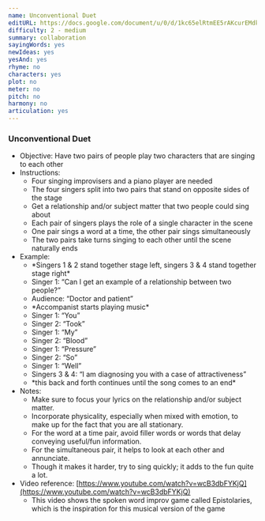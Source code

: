 ```yaml
---
name: Unconventional Duet
editURL: https://docs.google.com/document/u/0/d/1kc65elRtmEE5rAKcurEMdkQugoBDZri_AHECAiCmmec/edit
difficulty: 2 - medium
summary: collaboration
sayingWords: yes
newIdeas: yes
yesAnd: yes
rhyme: no
characters: yes
plot: no
meter: no
pitch: no
harmony: no
articulation: yes
---
```


### Unconventional Duet

* Objective: Have two pairs of people play two characters that are singing to each other  
* Instructions:   
  * Four singing improvisers and a piano player are needed  
  * The four singers split into two pairs that stand on opposite sides of the stage  
  * Get a relationship and/or subject matter that two people could sing about  
  * Each pair of singers plays the role of a single character in the scene  
  * One pair sings a word at a time, the other pair sings simultaneously  
  * The two pairs take turns singing to each other until the scene naturally ends  
* Example:  
  * \*Singers 1 & 2 stand together stage left, singers 3 & 4 stand together stage right\*  
  * Singer 1: “Can I get an example of a relationship between two people?”  
  * Audience: “Doctor and patient”  
  * \*Accompanist starts playing music\*  
  * Singer 1: “You”  
  * Singer 2: “Took”  
  * Singer 1: “My”  
  * Singer 2: “Blood”  
  * Singer 1: “Pressure”  
  * Singer 2: “So”  
  * Singer 1: “Well”  
  * Singers 3 & 4: “I am diagnosing you with a case of attractiveness”  
  * \*this back and forth continues until the song comes to an end\*  
* Notes:  
  * Make sure to focus your lyrics on the relationship and/or subject matter.  
  * Incorporate physicality, especially when mixed with emotion, to make up for the fact that you are all stationary.  
  * For the word at a time pair, avoid filler words or words that delay conveying useful/fun information.  
  * For the simultaneous pair, it helps to look at each other and annunciate.  
  * Though it makes it harder, try to sing quickly; it adds to the fun quite a lot.  
* Video reference: [https://www.youtube.com/watch?v=wcB3dbFYKjQ](https://www.youtube.com/watch?v=wcB3dbFYKjQ)  
  * This video shows the spoken word improv game called Epistolaries, which is the inspiration for this musical version of the game